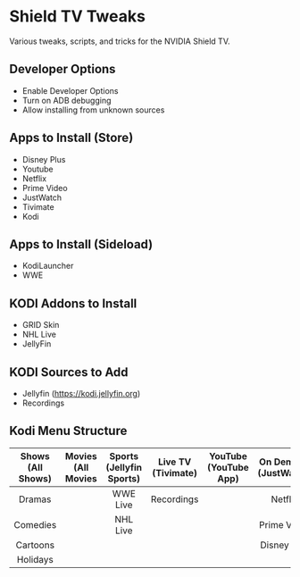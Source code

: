 # Shield TV Tweaks

Various tweaks, scripts, and tricks for the NVIDIA Shield TV.

## Developer Options

- Enable Developer Options
- Turn on ADB debugging
- Allow installing from unknown sources

## Apps to Install (Store)

- Disney Plus
- Youtube
- Netflix
- Prime Video
- JustWatch
- Tivimate
- Kodi

## Apps to Install (Sideload)

- KodiLauncher
- WWE

## KODI Addons to Install

- GRID Skin
- NHL Live
- JellyFin

## KODI Sources to Add

- Jellyfin (https://kodi.jellyfin.org)
- Recordings

## Kodi Menu Structure

| **Shows (All Shows)** | **Movies (All Movies** | **Sports (Jellyfin Sports)** | **Live TV (Tivimate)** | **YouTube (YouTube App)** | **On Demand (JustWatch)** | **Settings (Kodi Settings)** |
|:-----------------:|:------------------:|:------------------------:|:------------------:|:---------------------:|:---------------------:|:------------------------:|
|       Dramas      |                    |         WWE Live         |     Recordings     |                       |        Netflix        |        TV Settings       |
|      Comedies     |                    |         NHL Live         |                    |                       |      Prime Video      |           Files          |
|      Cartoons     |                    |                          |                    |                       |      Disney Plus      |           Apps           |
|      Holidays     |                    |                          |                    |                       |                       |           Exit           |
